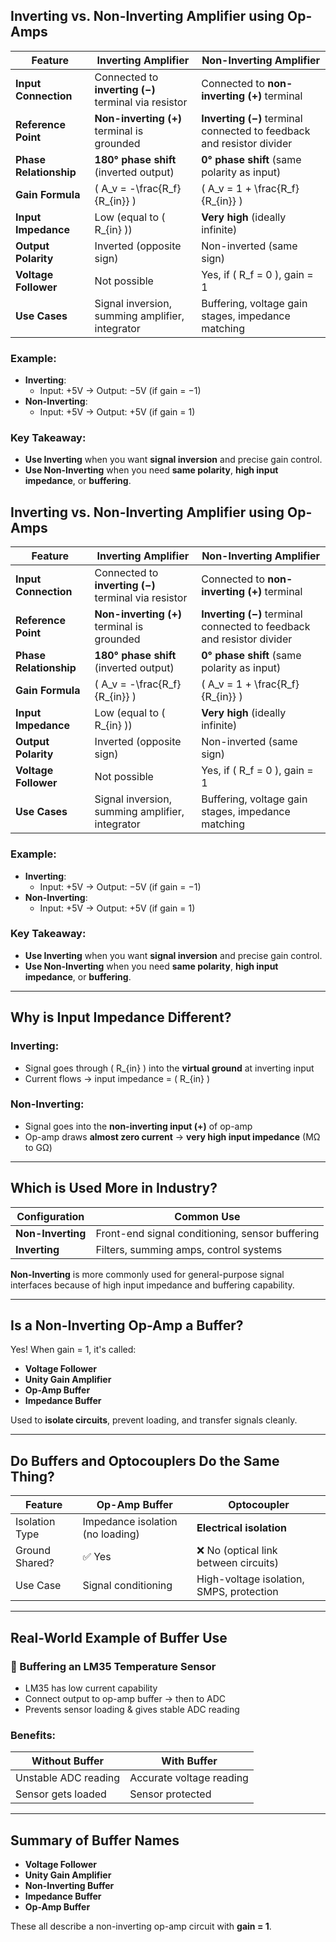 ## Inverting vs. Non-Inverting Amplifier using Op-Amps

| Feature                    | Inverting Amplifier                           | Non-Inverting Amplifier                          |
|----------------------------|-----------------------------------------------|--------------------------------------------------|
| **Input Connection**       | Connected to **inverting (−)** terminal via resistor | Connected to **non-inverting (+)** terminal         |
| **Reference Point**        | **Non-inverting (+)** terminal is grounded     | **Inverting (−)** terminal connected to feedback and resistor divider |
| **Phase Relationship**     | **180° phase shift** (inverted output)         | **0° phase shift** (same polarity as input)      |
| **Gain Formula**           | \( A_v = -\frac{R_f}{R_{in}} \)              | \( A_v = 1 + \frac{R_f}{R_{in}} \)             |
| **Input Impedance**        | Low (equal to \( R_{in} \))                   | **Very high** (ideally infinite)                 |
| **Output Polarity**        | Inverted (opposite sign)                      | Non-inverted (same sign)                         |
| **Voltage Follower**       | Not possible                                 | Yes, if \( R_f = 0 \), gain = 1                |
| **Use Cases**              | Signal inversion, summing amplifier, integrator | Buffering, voltage gain stages, impedance matching |

### Example:

- **Inverting**:
  - Input: +5V → Output: −5V (if gain = −1)
- **Non-Inverting**:
  - Input: +5V → Output: +5V (if gain = 1)

### Key Takeaway:

- **Use Inverting** when you want **signal inversion** and precise gain control.
- **Use Non-Inverting** when you need **same polarity**, **high input impedance**, or **buffering**.

## Inverting vs. Non-Inverting Amplifier using Op-Amps

| Feature                    | Inverting Amplifier                           | Non-Inverting Amplifier                          |
|----------------------------|-----------------------------------------------|--------------------------------------------------|
| **Input Connection**       | Connected to **inverting (−)** terminal via resistor | Connected to **non-inverting (+)** terminal         |
| **Reference Point**        | **Non-inverting (+)** terminal is grounded     | **Inverting (−)** terminal connected to feedback and resistor divider |
| **Phase Relationship**     | **180° phase shift** (inverted output)         | **0° phase shift** (same polarity as input)      |
| **Gain Formula**           | \( A_v = -\frac{R_f}{R_{in}} \)              | \( A_v = 1 + \frac{R_f}{R_{in}} \)             |
| **Input Impedance**        | Low (equal to \( R_{in} \))                   | **Very high** (ideally infinite)                 |
| **Output Polarity**        | Inverted (opposite sign)                      | Non-inverted (same sign)                         |
| **Voltage Follower**       | Not possible                                 | Yes, if \( R_f = 0 \), gain = 1                |
| **Use Cases**              | Signal inversion, summing amplifier, integrator | Buffering, voltage gain stages, impedance matching |

### Example:

- **Inverting**:
  - Input: +5V → Output: −5V (if gain = −1)
- **Non-Inverting**:
  - Input: +5V → Output: +5V (if gain = 1)

### Key Takeaway:

- **Use Inverting** when you want **signal inversion** and precise gain control.
- **Use Non-Inverting** when you need **same polarity**, **high input impedance**, or **buffering**.

---

## Why is Input Impedance Different?

### Inverting:
- Signal goes through \( R_{in} \) into the **virtual ground** at inverting input
- Current flows → input impedance = \( R_{in} \)

### Non-Inverting:
- Signal goes into the **non-inverting input (+)** of op-amp
- Op-amp draws **almost zero current** → **very high input impedance** (MΩ to GΩ)

---

## Which is Used More in Industry?

| Configuration      | Common Use                                         |
|-------------------|----------------------------------------------------|
| **Non-Inverting** | Front-end signal conditioning, sensor buffering    |
| **Inverting**     | Filters, summing amps, control systems             |

**Non-Inverting** is more commonly used for general-purpose signal interfaces because of high input impedance and buffering capability.

---

## Is a Non-Inverting Op-Amp a Buffer?
Yes! When gain = 1, it's called:
- **Voltage Follower**
- **Unity Gain Amplifier**
- **Op-Amp Buffer**
- **Impedance Buffer**

Used to **isolate circuits**, prevent loading, and transfer signals cleanly.

---

## Do Buffers and Optocouplers Do the Same Thing?
| Feature           | **Op-Amp Buffer**              | **Optocoupler**                          |
|------------------|--------------------------------|------------------------------------------|
| Isolation Type    | Impedance isolation (no loading) | **Electrical isolation**                  |
| Ground Shared?    | ✅ Yes                         | ❌ No (optical link between circuits)     |
| Use Case          | Signal conditioning            | High-voltage isolation, SMPS, protection |

---

## Real-World Example of Buffer Use

### 🔧 Buffering an LM35 Temperature Sensor
- LM35 has low current capability
- Connect output to op-amp buffer → then to ADC
- Prevents sensor loading & gives stable ADC reading

### Benefits:
| Without Buffer         | With Buffer                 |
|------------------------|-----------------------------|
| Unstable ADC reading   | Accurate voltage reading    |
| Sensor gets loaded     | Sensor protected            |

---

## Summary of Buffer Names

- **Voltage Follower**
- **Unity Gain Amplifier**
- **Non-Inverting Buffer**
- **Impedance Buffer**
- **Op-Amp Buffer**

These all describe a non-inverting op-amp circuit with **gain = 1**.

